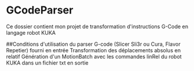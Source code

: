 # GCodeParser
Ce dossier contient mon projet de transformation d'instructions G-Code en langage robot KUKA

##Conditions d'utilisation du parser
G-code (Slicer Sli3r ou Cura, Flavor Repetier) fourni en entrée
Transformation des déplacements absolus en relatif
Génération d'un MotionBatch avec les commandes linRel du robot KUKA dans un fichier txt en sortie

